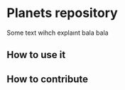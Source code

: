 # Planets repository

Some text wihch explaınt bala bala

## How to use it

## How to contribute



